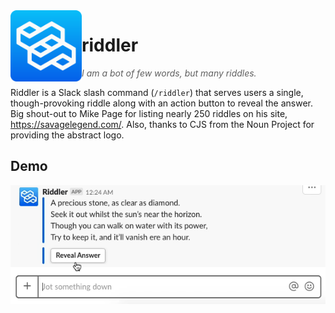 <img src="src/res/riddler-logo.png" align="left" width="114" />

# riddler
> _I am a bot of few words, but many riddles._

Riddler is a Slack slash command (`/riddler`) that serves users a single, though-provoking riddle along with an action button to reveal the answer. Big shout-out to Mike Page for listing nearly 250 riddles on his site, https://savagelegend.com/. Also, thanks to CJS from the Noun Project for providing the abstract logo.

## Demo
![](src/res/riddler-demo.gif)